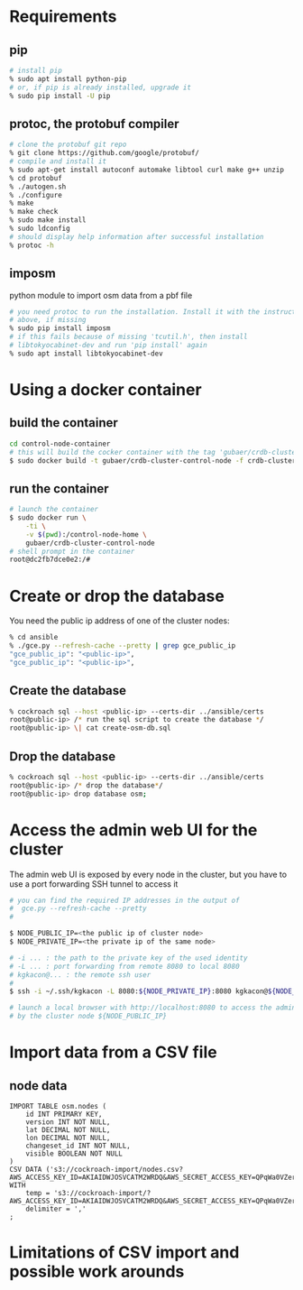 # Requirements
## pip
```bash
# install pip
% sudo apt install python-pip
# or, if pip is already installed, upgrade it
% sudo pip install -U pip
```

## protoc, the protobuf compiler
```bash
# clone the protobuf git repo
% git clone https://github.com/google/protobuf/
# compile and install it
% sudo apt-get install autoconf automake libtool curl make g++ unzip
% cd protobuf
% ./autogen.sh
% ./configure
% make
% make check
% sudo make install
% sudo ldconfig 
# should display help information after successful installation
% protoc -h
```

## imposm
python module to import osm data from a pbf file
```bash
# you need protoc to run the installation. Install it with the instructions
# above, if missing
% sudo pip install imposm
# if this fails because of missing 'tcutil.h', then install
# libtokyocabinet-dev and run 'pip install' again
% sudo apt install libtokyocabinet-dev
```

# Using a docker container 
## build the container
```bash
cd control-node-container
# this will build the cocker container with the tag 'gubaer/crdb-cluster-control-node'
$ sudo docker build -t gubaer/crdb-cluster-control-node -f crdb-cluster-control-node.docker .
```

## run the container 
```bash
# launch the container
$ sudo docker run \
    -ti \
    -v $(pwd):/control-node-home \
    gubaer/crdb-cluster-control-node
# shell prompt in the container 
root@dc2fb7dce0e2:/#
```

# Create or drop the database
You need the public ip address of one of the cluster nodes:
```bash
% cd ansible
% ./gce.py --refresh-cache --pretty | grep gce_public_ip
"gce_public_ip": "<public-ip>", 
"gce_public_ip": "<public-ip>",
```

## Create the database
```bash
% cockroach sql --host <public-ip> --certs-dir ../ansible/certs
root@public-ip> /* run the sql script to create the database */
root@public-ip> \| cat create-osm-db.sql
```

## Drop the database
```bash
% cockroach sql --host <public-ip> --certs-dir ../ansible/certs
root@public-ip> /* drop the database*/
root@public-ip> drop database osm;
```

# Access the admin web UI for the cluster

The admin web UI is exposed by every node in the cluster, but you have to use a port forwarding SSH
tunnel to access it

```bash
# you can find the required IP addresses in the output of
#  gce.py --refresh-cache --pretty
#

$ NODE_PUBLIC_IP=<the public ip of cluster node>
$ NODE_PRIVATE_IP=<the private ip of the same node>

# -i ... : the path to the private key of the used identity
# -L ... : port forwarding from remote 8080 to local 8080
# kgkacon@... : the remote ssh user 
#
$ ssh -i ~/.ssh/kgkacon -L 8080:${NODE_PRIVATE_IP}:8080 kgkacon@${NODE_PUBLIC_IP}

# launch a local browser with http://localhost:8080 to access the admin web UI exposed
# by the cluster node ${NODE_PUBLIC_IP}
```

# Import data from a CSV file


## node data
```
IMPORT TABLE osm.nodes (
    id INT PRIMARY KEY,
    version INT NOT NULL,
    lat DECIMAL NOT NULL,
    lon DECIMAL NOT NULL,
    changeset_id INT NOT NULL,
    visible BOOLEAN NOT NULL
)
CSV DATA ('s3://cockroach-import/nodes.csv?AWS_ACCESS_KEY_ID=AKIAIDWJOSVCATM2WRDQ&AWS_SECRET_ACCESS_KEY=QPqWa0VZerNLfwmR52oKjVFZF%2F6ct%2B4d1bifSkXL')
WITH
    temp = 's3://cockroach-import/?AWS_ACCESS_KEY_ID=AKIAIDWJOSVCATM2WRDQ&AWS_SECRET_ACCESS_KEY=QPqWa0VZerNLfwmR52oKjVFZF%2F6ct%2B4d1bifSkXL',
    delimiter = ','
;
```


# Limitations of CSV import and possible work arounds
